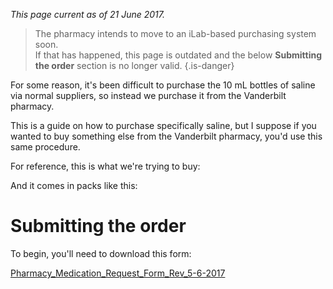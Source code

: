 <!-- TITLE: Buying Saline -->
*This page current as of 21 June 2017.*  

> The pharmacy intends to move to an iLab-based purchasing system soon.  
> If that has happened, this page is outdated and the below **Submitting the order** section is no longer valid.
{.is-danger}

For some reason, it's been difficult to purchase the 10 mL bottles of saline via normal suppliers, so instead we purchase it from the Vanderbilt pharmacy. 

This is a guide on how to purchase specifically saline, but I suppose if you wanted to buy something else from the Vanderbilt pharmacy, you'd use this same procedure.

For reference, this is what we're trying to buy:


And it comes in packs like this:


# Submitting the order
To begin, you'll need to download this form:

[Pharmacy_Medication_Request_Form_Rev_5-6-2017](/uploads/buying-saline/pharmacy-medication-request-form-rev-5-6-2017.pdf "Pharmacy Medication Request Form Rev 5 6 2017")


